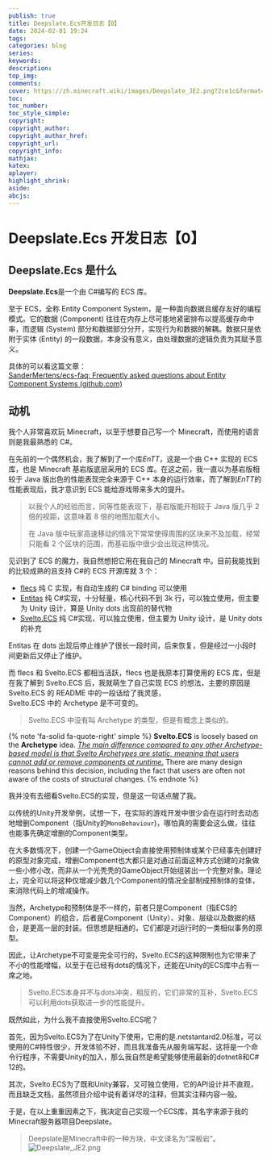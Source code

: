 ```yaml
---
publish: true
title: Deepslate.Ecs开发日志【0】
date: 2024-02-01 19:24
tags:
categories: blog
series: 
keywords:
description:
top_img: 
comments:
cover: https://zh.minecraft.wiki/images/Deepslate_JE2.png?2ce1c&format=original
toc:
toc_number:
toc_style_simple:
copyright:
copyright_author:
copyright_author_href:
copyright_url:
copyright_info:
mathjax:
katex:
aplayer:
highlight_shrink:
aside:
abcjs:
---
```

# Deepslate.Ecs 开发日志【0】

## Deepslate.Ecs 是什么
**Deepslate.Ecs**是一个由 C#编写的 ECS 库。

至于 ECS，全称 Entity Component System，是一种面向数据且缓存友好的编程模式。它的数据 (Component) 往往在内存上尽可能地紧密排布以提高缓存命中率，而逻辑 (System) 部分和数据部分分开，实现行为和数据的解耦。数据只是依附于实体 (Entity) 的一段数据，本身没有意义，由处理数据的逻辑负责为其赋予意义。

具体的可以看这篇文章：  
[SanderMertens/ecs-faq: Frequently asked questions about Entity Component Systems (github.com)](https://github.com/SanderMertens/ecs-faq)

## 动机
我个人非常喜欢玩 Minecraft，以至于想要自己写一个 Minecraft，而使用的语言则是我最熟悉的 C#。

在先前的一个偶然机会，我了解到了一个库*EnTT*，这是一个由 C++ 实现的 ECS 库，也是 Minecraft 基岩版底层采用的 ECS 库。在这之前，我一直以为基岩版相较于 Java 版出色的性能表现完全来源于 C++ 本身的运行效率，而了解到*EnTT*的性能表现后，我才意识到 ECS 能给游戏带来多大的提升。

> 以我个人的经验而言，同等性能表现下，基岩版能开相较于 Java 版几乎 2 倍的视距，这意味着 8 倍的地图加载大小。
> 
> 在 Java 版中玩家高速移动的情况下常常使得周围的区块来不及加载，经常只能看 2 个区块的范围，而基岩版中很少会出现这种情况。

见识到了 ECS 的魔力，我自然想把它用在我自己的 Minecraft 中。目前我能找到的比较成熟的且支持 C#的 ECS 开源库就 3 个：
- [flecs](https://github.com/SanderMertens/flecs) 纯 C 实现，有自动生成的 C# binding 可以使用
- [Entitas](https://github.com/sschmid/Entitas) 纯 C#实现，十分轻量，核心代码不到 3k 行，可以独立使用，但主要为 Unity 设计，算是 Unity dots 出现前的替代物
- [Svelto.ECS](https://github.com/sebas77/Svelto.ECS) 纯 C#实现，可以独立使用，但主要为 Unity 设计，是 Unity dots 的补充

Entitas 在 dots 出现后停止维护了很长一段时间，后来恢复，但是经过一小段时间更新后又停止了维护。

而 flecs 和 Svelto.ECS 都相当活跃，flecs 也是我原本打算使用的 ECS 库，但是在我了解到 Svelto.ECS 后，我就萌生了自己实现 ECS 的想法，主要的原因是 Svelto.ECS 的 README 中的一段话给了我灵感，  
Svelto.ECS 中的 Archetype 是不可变的。
> Svelto.ECS 中没有叫 Archetype 的类型，但是有概念上类似的。

{% note  'fa-solid fa-quote-right' simple %}
**Svelto.ECS** is loosely based on the **Archetype** idea. <u>*The main difference compared to any other Archetype-based model is that Svelto Archetypes are static, meaning that users cannot add or remove components at runtime.*</u> There are many design reasons behind this decision, including the fact that users are often not aware of the costs of structural changes.
{% endnote %}

我并没有去细看Svelto.ECS的实现，但是这一句话点醒了我。

以传统的Unity开发举例，试想一下，在实际的游戏开发中很少会在运行时去动态地增删Component（指Unity的`MonoBehaviour`)，哪怕真的需要会这么做，往往也能事先确定增删的Component类型。

在大多数情况下，创建一个GameObject会直接使用预制体或某个已经事先创建好的原型对象完成，增删Component也大都只是对通过前面这种方式创建的对象做一些小修小改，而非从一个光秃秃的GameObject开始组装出一个完整对象。理论上，完全可以将这种仅增减少数几个Component的情况全部制成预制体的变体，来消除代码上的增减操作。

当然，Archetype和预制体是不一样的，前者只是Component（指ECS的Component）的组合，后者是Component（Unity）、对象、层级以及数据的结合，是更高一层的封装。但思想是相通的，它们都是对运行时的一类相似事务的原型。

因此，让Archetype不可变是完全可行的，Svelto.ECS的这种限制也为它带来了不小的性能增幅，以至于在已经有dots的情况下，还能在Unity的ECS库中占有一席之地。

> Svelto.ECS本身并不与dots冲突，相反的，它们非常的互补，Svelto.ECS可以利用dots获取进一步的性能提升。

既然如此，为什么我不直接使用Svelto.ECS呢？

首先，因为Svelto.ECS为了在Unity下使用，它用的是.netstantard2.0标准，可以使用的C#特性很少，开发体验不好，而且我准备先从服务端写起，这将是一个命令行程序，不需要Unity的加入，那么我自然是希望能够使用最新的dotnet8和C# 12的。

其次，Svelto.ECS为了既和Unity兼容，又可独立使用，它的API设计并不直观，而且缺乏文档，虽然项目介绍中说有着详尽的注释，但其实注释内容一般。

于是，在以上重重因素之下，我决定自己实现一个ECS库，其名字来源于我的Minecraft服务器项目Deepslate。

> Deepslate是Minecraft中的一种方块，中文译名为“深板岩”。
> ![Deepslate_JE2.png](https://zh.minecraft.wiki/images/Deepslate_JE2.png?2ce1c&format=original)